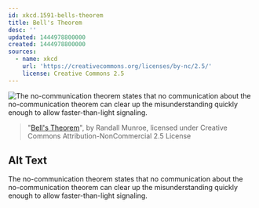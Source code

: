 ```yaml
---
id: xkcd.1591-bells-theorem
title: Bell's Theorem
desc: ''
updated: 1444978800000
created: 1444978800000
sources:
  - name: xkcd
    url: 'https://creativecommons.org/licenses/by-nc/2.5/'
    license: Creative Commons 2.5
---
```

![The no-communication theorem states that no communication about the no-communication theorem can clear up the misunderstanding quickly enough to allow faster-than-light signaling.](https://imgs.xkcd.com/comics/bells_theorem.png)
> "[Bell's Theorem](https://xkcd.com/1591/)", by Randall Munroe, licensed under Creative Commons Attribution-NonCommercial 2.5 License

## Alt Text
The no-communication theorem states that no communication about the no-communication theorem can clear up the misunderstanding quickly enough to allow faster-than-light signaling.
